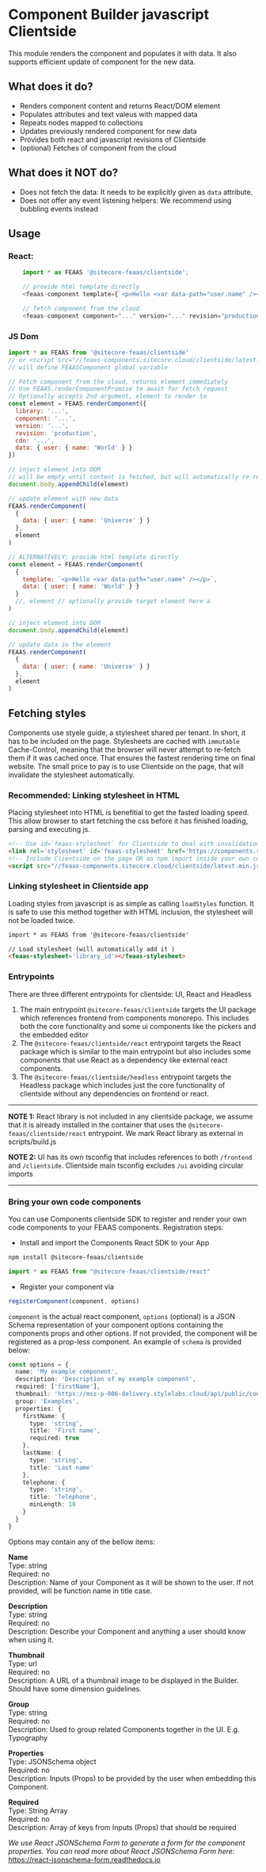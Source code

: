 # Component Builder javascript Clientside

This module renders the component and populates it with data. It also supports efficient update of component for the new
data.

## What does it do?

- Renders component content and returns React/DOM element
- Populates attributes and text valeus with mapped data
- Repeats nodes mapped to collections
- Updates previously rendered component for new data
- Provides both react and javascript revisions of Clientside
- (optional) Fetches of component from the cloud

## What does it NOT do?

- Does not fetch the data: It needs to be explicitly given as `data` attribute.
- Does not offer any event listening helpers: We recommend using bubbling events instead

## Usage

### React:

```javascript
    import * as FEAAS '@sitecore-feaas/clientside';

    // provide html template directly
    <feaas-component template={`<p>Hello <var data-path="user.name" /></p>`} data={JSON.stringify({user: {name: "World"})}} />

    // fetch component from the cloud
    <feaas-component component="..." version="..." revision="production" cdn="..." data={JSON.stringify({user: {name: "World"}})} />
```

### JS Dom

```javascript
import * as FEAAS from '@sitecore-feaas/clientside'
// or <script src="//feaas-components.sitecore.cloud/clientside/latest.min.js"></script>
// will define FEAASComponent global variable

// Fetch component from the cloud, returns element immediately
// Use FEAAS.renderComponentPromise to await for fetch request
// Optionally accepts 2nd argument, element to render to
const element = FEAAS.renderComponent({
  library: '...',
  component: '...',
  version: '...',
  revision: 'production',
  cdn: '...',
  data: { user: { name: 'World' } }
})

// inject element into DOM
// will be empty until content is fetched, but will automatically re-render
document.body.appendChild(element)

// update element with new data
FEAAS.renderComponent(
  {
    data: { user: { name: 'Universe' } }
  },
  element
)

// ALTERNATIVELY: provide html template directly
const element = FEAAS.renderComponent(
  {
    template: `<p>Hello <var data-path="user.name" /></p>`,
    data: { user: { name: 'World' } }
  }
  //, element // optionally provide target element here a
)

// inject element into DOM
document.body.appendChild(element)

// update data in the element
FEAAS.renderComponent(
  {
    data: { user: { name: 'Universe' } }
  },
  element
)
```

## Fetching styles

Components use styele guide, a stylesheet shared per tenant. In short, it has to be included on the page. Stylesheets
are cached with `immutable` Cache-Control, meaning that the browser will never attempt to re-fetch them if it was cached
once. That ensures the fastest rendering time on final website. The small price to pay is to use Clientside on the page,
that will invalidate the stylesheet automatically.

### Recommended: Linking stylesheet in HTML

Placing stylesheet into HTML is benefitial to get the fasted loading speed. This allow browser to start fetching the css
before it has finished loading, parsing and executing js.

```HTML
<!-- Use id=`feaas-stylesheet` for Clientside to deal with invalidation -->
<link rel='stylesheet' id='feaas-stylesheet' href='https://components.sitecore.cloud/styles/:tenant_id/published.css' />
<!-- Include Clientside on the page OR as npm import inside your own code  -->
<script src="//feaas-components.sitecore.cloud/clientside/latest.min.js"></script>
```

### Linking stylesheet in Clientside app

Loading styles from javascript is as simple as calling `loadStyles` function. It is safe to use this method together
with HTML inclusion, the stylesheet will not be loaded twice.

```HTML
import * as FEAAS from '@sitecore-feaas/clientside'

// Load stylesheet (will automatically add it )
<feaas-stylesheet='library_id'></feaas-stylesheet>
```

### Entrypoints

There are three different entrypoints for clientside: UI, React and Headless
1. The main entrypoint `@sitecore-feaas/clientside` targets the UI package which references frontend 
from components monorepo. This includes both the core functionality and some ui components like
the pickers and the embedded editor
2. The `@sitecore-feaas/clientside/react` entrypoint targets the React package which is similar to the main entrypoint
but also includes some components that use React as a dependency like external react components.
3. The `@sitecore-feaas/clientside/headless` entrypoint targets the Headless package which includes just the
core functionality of clientside without any dependencies on frontend or react.
---
**NOTE 1:** React library is not included in any clientside package, we assume that it is already installed in the container that uses the `@sitecore-feaas/clientside/react` entrypoint. We mark React library as external in scripts/build.js

**NOTE 2:** UI has its own tsconfig that includes references to both `/frontend` and `/clientside`. Clientside main tsconfig excludes `/ui` avoiding circular imports

---

### Bring your own code components

You can use Components clientside SDK to register and render your own code components to your FEAAS components.
Registration steps: 
- Install and import the Components React SDK to your App
```bash 
npm install @sitecore-feaas/clientside
```
```typescript
import * as FEAAS from "@sitecore-feaas/clientside/react"
```
- Register your component via 
```typescript
registerComponent(component, options)
```
`component` is the actual react component, `options` (optional) is a JSON Schema representation 
of your component options containing the components props and other options. If not provided, the component will be registered as a prop-less component. 
An example of `schema` is provided below:
```typescript
const options = {
  name: 'My example component',
  description: 'Description of my example component',
  required: ['firstName'],
  thumbnail: 'https://mss-p-006-delivery.stylelabs.cloud/api/public/content/3997aaa0d8be4eb789f3b1541bd95c58',
  group: 'Examples',
  properties: {
    firstName: {
      type: 'string',
      title: 'First name',
      required: true
    },
    lastName: {
      type: 'string',
      title: 'Last name'
    },
    telephone: {
      type: 'string',
      title: 'Telephone',
      minLength: 10
    }
  }
}
```

Options may contain any of the bellow items:

**Name**<br/>
Type: string<br/>
Required: no<br/>
Description: Name of your Component as it will be shown to the user. If not provided, will be function name in title case.

**Description**<br/>
Type: string<br/>
Required: no<br/>
Description: Describe your Component and anything a user should know when using it.

**Thumbnail**<br/>
Type: url<br/>
Required: no<br/>
Description: A URL of a thumbnail image to be displayed in the Builder. Should have some dimension guidelines.

**Group**<br/>
Type: string<br/>
Required: no<br/>
Description: Used to group related Components together in the UI. E.g. Typography

**Properties**<br/>
Type: JSONSchema object<br/>
Required: no<br/>
Description: Inputs (Props) to be provided by the user when embedding this Component.

**Required**<br/>
Type: String Array<br/>
Required: no<br/>
Description: Array of keys from Inputs (Props) that should be required

_We use React JSONSchema Form to generate a form for the component properties. You can read more about React JSONSchema Form here:_ https://react-jsonschema-form.readthedocs.io
